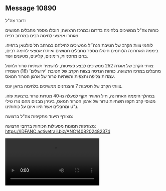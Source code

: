 ## Message 10890

דובר צה"ל:

כוחות צה"ל ממשיכים בלחימה בדרום ובמרכז הרצועה; חוסלו מספר מחבלים חמושים ואותרו אמצעי לחימה רבים במרחב רפיח

לוחמי צוות הקרב של חטיבת הנח״ל ממשיכים להילחם במרחב תל סולטאן ברפיח.
ביממה האחרונה הלוחמים חיסלו מספר מחבלים חמושים ואיתרו אמצעי לחימה רבים, בהם מחסניות, רימונים, קליעים, מטענים ועוד.

צוותי הקרב של אוגדה 252 ממשיכים לבצע פשיטות, להשמיד תשתיות טרור ולחסל מחבלים במרכז הרצועה. כוחות הנדסה בצוות הקרב של חטיבת ׳ירושלים׳ (16) השמידו עמדות צליפה ותצפית ותשתיות טרור של ארגון הטרור חמאס. 

צוותי הקרב של חטיבות 7 והצנחנים ממשיכים בלחימה בחאן יונס.

במהלך היממה האחרונה, חיל האוויר תקף למעלה מ-40 מטרות טרור ברצועת עזה. מטוסי קרב תקפו תשתיות טרור של ארגון הטרור חמאס, ביניהן מבנים מהם נורו טילי נ"ט ומחבלים אשר היוו איום על כוחותינו.

מצורף תיעוד מתקיפות צה"ל ברצועה: 

מצורפות תמונות מפעילות הכוחות ברחבי הרצועה: https://IDFANC.activetrail.biz/ANC1408202482374

![Video](https://data.iron-swords.co.il/2024/August/14/https://data.iron-swords.co.il/2024/August/14/10890/10890_media.mp4)
